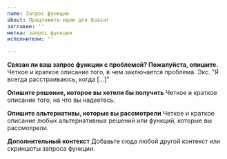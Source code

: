 ```yaml
---
name: Запрос функции
about: Предложите идею для Quasar
заглавие: ''
метка: запрос функции
исполнители: ''

---
```


**Связан ли ваш запрос функции с проблемой? Пожалуйста, опишите.**
Четкое и краткое описание того, в чем заключается проблема. Экс. "Я всегда расстраиваюсь, когда [...]"

**Опишите решение, которое вы хотели бы получить**
Четкое и краткое описание того, на что вы надеетесь.

**Опишите альтернативы, которые вы рассмотрели**
Четкое и краткое описание любых альтернативных решений или функций, которые вы рассмотрели.

**Дополнительный контекст**
Добавьте сюда любой другой контекст или скриншоты запроса функции.
